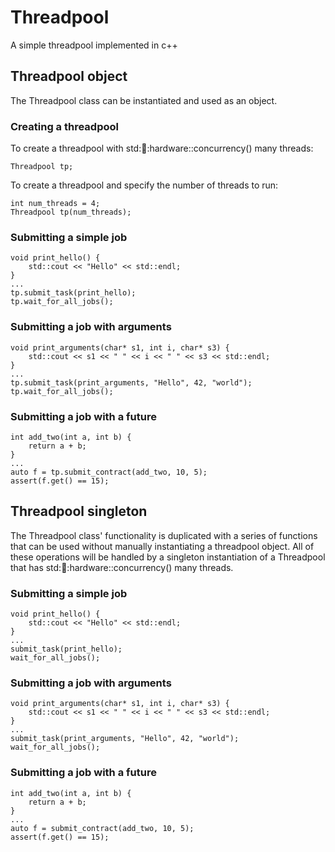 # Threadpool
A simple threadpool implemented in c++

## Threadpool object
The Threadpool class can be instantiated and used as an object.

### Creating a threadpool

To create a threadpool with std::thread::hardware::concurrency() many threads:

    Threadpool tp;

To create a threadpool and specify the number of threads to run:

    int num_threads = 4;
    Threadpool tp(num_threads);

### Submitting a simple job

    void print_hello() {
        std::cout << "Hello" << std::endl;
    }
    ...
    tp.submit_task(print_hello);
    tp.wait_for_all_jobs();

### Submitting a job with arguments

    void print_arguments(char* s1, int i, char* s3) {
        std::cout << s1 << " " << i << " " << s3 << std::endl;
    }
    ...
    tp.submit_task(print_arguments, "Hello", 42, "world");
    tp.wait_for_all_jobs();

### Submitting a job with a future

    int add_two(int a, int b) {
        return a + b;
    }
    ...
    auto f = tp.submit_contract(add_two, 10, 5);
    assert(f.get() == 15);

## Threadpool singleton
The Threadpool class' functionality is duplicated with a series of functions
that can be used without manually instantiating a threadpool object. All of
these operations will be handled by a singleton instantiation of a Threadpool
that has std::thread::hardware::concurrency() many threads.

### Submitting a simple job

    void print_hello() {
        std::cout << "Hello" << std::endl;
    }
    ...
    submit_task(print_hello);
    wait_for_all_jobs();

### Submitting a job with arguments

    void print_arguments(char* s1, int i, char* s3) {
        std::cout << s1 << " " << i << " " << s3 << std::endl;
    }
    ...
    submit_task(print_arguments, "Hello", 42, "world");
    wait_for_all_jobs();

### Submitting a job with a future

    int add_two(int a, int b) {
        return a + b;
    }
    ...
    auto f = submit_contract(add_two, 10, 5);
    assert(f.get() == 15);
    
